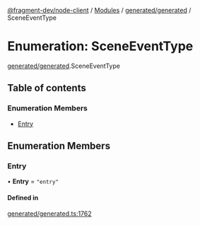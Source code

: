 [@fragment-dev/node-client](../README.md) / [Modules](../modules.md) / [generated/generated](../modules/generated_generated.md) / SceneEventType

# Enumeration: SceneEventType

[generated/generated](../modules/generated_generated.md).SceneEventType

## Table of contents

### Enumeration Members

- [Entry](generated_generated.SceneEventType.md#entry)

## Enumeration Members

### Entry

• **Entry** = ``"entry"``

#### Defined in

[generated/generated.ts:1762](https://github.com/fragment-dev/fragment-node/blob/d9b3e3dab3bfd13099e0fa6fa53b21a517c92a9c/generated/generated.ts#L1762)
